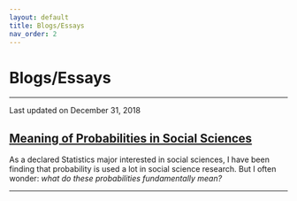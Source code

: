 ```yaml
---
layout: default
title: Blogs/Essays
nav_order: 2
---
```


# Blogs/Essays

***

Last updated on December 31, 2018

## [Meaning of Probabilities in Social Sciences](/susa_research_yy_fall_2018.html)

As a declared Statistics major interested in social sciences, I have been finding that probability is used a lot in social science research. But I often wonder: *what do these probabilities fundamentally mean?*

***
